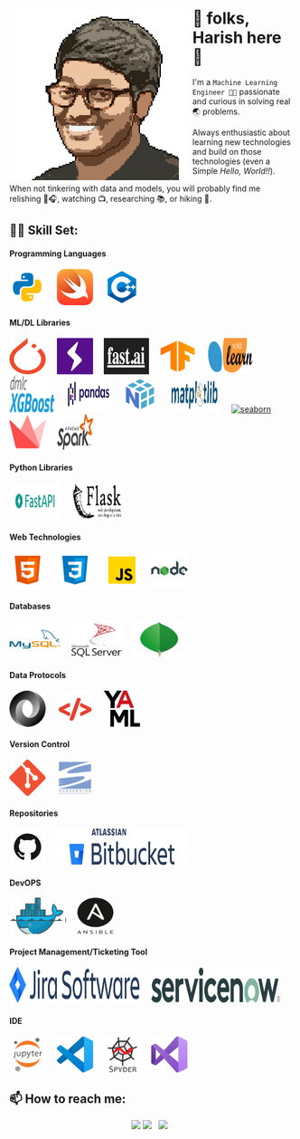 <div>
<img src="https://raw.githubusercontent.com/harish678/harish678/master/logos/bio-photo.png" alt="Harish" align='left'>  <h1> 👋 folks, Harish here 🙏 </h1>
</div>

I'm a ```Machine Learning Engineer 🐱‍💻``` passionate and curious in solving real 🌏 problems. 

Always enthusiastic about learning new technologies and build on those technologies (even a Simple <i>Hello, World!!</i>).

When not tinkering with data and models, you will probably find me relishing 🎵🎧, watching 📺, researching 📚, or hiking 🗻.

🤹‍♂️ Skill Set:
---
#### Programming Languages
<a href="https://www.python.org/" title="Python"><img src="https://raw.githubusercontent.com/harish678/harish678/master/logos/Languages/python3.png" alt="Python" height=64, width = 64></a> &nbsp; &nbsp;
<a href="https://developer.apple.com/swift/" title="Swift"><img src="https://raw.githubusercontent.com/harish678/harish678/master/logos/Languages/swift.png" alt="Swift" height=64, width = 64></a> &nbsp; &nbsp;
<a href="https://isocpp.org/" title="C++"><img src="https://raw.githubusercontent.com/harish678/harish678/master/logos/Languages/C++.png" alt="C++" height=64, width = 64></a> &nbsp; &nbsp;

#### ML/DL Libraries
<a href="https://pytorch.org/" title="PyTorch"><img src="https://raw.githubusercontent.com/harish678/harish678/master/logos/Libraries/pytorch.png" alt="PyTorch" height=64, width = 64></a> &nbsp; &nbsp;
<a href="https://github.com/PyTorchLightning/pytorch-lightning" title="PyTorch Lightning"><img src="https://raw.githubusercontent.com/harish678/harish678/master/logos/Libraries/lightning.png" alt="PyTorch Lightning" height=64, width = 64></a> &nbsp; &nbsp;
<a href="https://github.com/fastai/fastai" title="fast.ai"><img src="https://raw.githubusercontent.com/harish678/harish678/master/logos/Libraries/fastai.png" alt="fast.ai" height=64, width = 80></a> &nbsp; &nbsp;
<a href="https://www.tensorflow.org/" title="TensorFlow"><img src="https://raw.githubusercontent.com/harish678/harish678/master/logos/Libraries/tensorflow.png" alt="TensorFlow" height=64, width = 64></a> &nbsp; &nbsp;
<a href="https://scikit-learn.org/" title="scikit-learn"><img src="https://raw.githubusercontent.com/harish678/harish678/master/logos/Libraries/scikit-learn.png" alt="scikit-learn" height=64, width = 80></a> &nbsp; &nbsp;
<a href="https://github.com/dmlc/xgboost" title="xgboost"><img src="https://raw.githubusercontent.com/harish678/harish678/master/logos/Libraries/xgboost.png" alt="xgboost" height=64, width = 80></a> &nbsp; &nbsp;
<a href="https://pandas.pydata.org/" title="pandas"><img src="https://raw.githubusercontent.com/harish678/harish678/master/logos/Libraries/pandas.png" alt="pandas" height=64, width = 80></a> &nbsp; &nbsp;
<a href="https://numpy.org/" title="numpy"><img src="https://raw.githubusercontent.com/harish678/harish678/master/logos/Libraries/numpy.png" alt="numpy" height=64, width = 64></a> &nbsp; &nbsp;
<a href="https://matplotlib.org/" title="matplotlib"><img src="https://raw.githubusercontent.com/harish678/harish678/master/logos/Libraries/matplotlib.png" alt="matplotlib" height=64, width = 90></a> &nbsp; &nbsp;
<a href="https://seaborn.pydata.org/" title="seaborn"><img src="https://raw.githubusercontent.com/harish678/harish678/master/logos/Libraries/seaborn.png" alt="seaborn" height=64, width = 64></a> &nbsp; &nbsp;
<a href="https://www.streamlit.io/" title="streamlit"><img src="https://raw.githubusercontent.com/harish678/harish678/master/logos/Libraries/streamlit.png" alt="streamlit" height=64, width = 64></a> &nbsp; &nbsp;
<a href="https://spark.apache.org/" title="spark"><img src="https://raw.githubusercontent.com/harish678/harish678/master/logos/Libraries/spark.png" alt="spark" height=64, width = 64></a> &nbsp; &nbsp;

#### Python Libraries
<a href="https://fastapi.tiangolo.com/" title="fastapi"><img src="https://raw.githubusercontent.com/harish678/harish678/master/logos/Libraries/fastapi.png" alt="fastapi" height=64, width = 90></a> &nbsp; &nbsp;
<a href="https://palletsprojects.com/p/flask/" title="flask"><img src="https://raw.githubusercontent.com/harish678/harish678/master/logos/Libraries/flask.png" alt="flask" height=64, width = 90></a> &nbsp; &nbsp;

#### Web Technologies
<a href="https://whatwg.org/" title="HTML"><img src="https://raw.githubusercontent.com/harish678/harish678/master/logos/Web/html5.png" alt="HTML" height=64, width = 64></a> &nbsp; &nbsp;
<a href="https://www.w3.org/Style/CSS/" title="CSS"><img src="https://raw.githubusercontent.com/harish678/harish678/master/logos/Web/css3.png" alt="CSS" height=64, width = 64></a> &nbsp; &nbsp;
<a href="" title="JS"><img src="https://raw.githubusercontent.com/harish678/harish678/master/logos/Web/js.png" alt="JS" height=64, width = 64></a> &nbsp; &nbsp;
<a href="https://nodejs.org/" title="node.js"><img src="https://raw.githubusercontent.com/harish678/harish678/master/logos/Web/nodejs.png" alt="node.js" height=64, width = 64></a> &nbsp; &nbsp;

#### Databases
<a href="https://www.mysql.com/" title="MySQL"><img src="https://raw.githubusercontent.com/harish678/harish678/master/logos/Database/mysql.png" alt="MySQL" height=64, width = 90></a> &nbsp; &nbsp;
<a href="https://www.microsoft.com/en-in/sql-server" title="MSSQL"><img src="https://raw.githubusercontent.com/harish678/harish678/master/logos/Database/mssql.png" alt="MSSQL" height=64, width = 90></a> &nbsp; &nbsp;
<a href="https://www.mongodb.com/" title="mongodb"><img src="https://raw.githubusercontent.com/harish678/harish678/master/logos/Database/mongodb.png" alt="mongodb" height=64, width = 90></a> &nbsp; &nbsp; 

#### Data Protocols
<a href="https://json.org/" title="JSON"><img src="https://raw.githubusercontent.com/harish678/harish678/master/logos/Data/json.png" alt="JSON" height=64, width = 64></a> &nbsp; &nbsp;
<a href="https://www.w3.org/XML/" title="XML"><img src="https://raw.githubusercontent.com/harish678/harish678/master/logos/Data/xml.png" alt="XML" height=64, width = 64></a> &nbsp; &nbsp;
<a href="http://yaml.org/" title="YAML"><img src="https://raw.githubusercontent.com/harish678/harish678/master/logos/Data/yaml.png" alt="YAML" height=64, width = 64></a> &nbsp; &nbsp;

#### Version Control
<a href="https://git-scm.com/" title="git"><img src="https://raw.githubusercontent.com/harish678/harish678/master/logos/Version Control/git.png" alt="git" height=64, width = 64></a> &nbsp; &nbsp;
<a href="https://subversion.apache.org/" title="svn"><img src="https://raw.githubusercontent.com/harish678/harish678/master/logos/Version Control/svn.png" alt="svn" height=64, width = 64></a> &nbsp; &nbsp;

#### Repositories
<a href="https://github.com/" title="github"><img src="https://raw.githubusercontent.com/harish678/harish678/master/logos/Repositories/github.png" alt="github" height=64, width = 64></a> &nbsp; &nbsp;
<a href="https://bitbucket.org/" title="bitbucket"><img src="https://raw.githubusercontent.com/harish678/harish678/master/logos/Repositories/bitbucket.png" alt="bitbucket" height=64, width = 230></a> &nbsp; &nbsp;

#### DevOPS
<a href="https://www.docker.com/" title="docker"><img src="https://raw.githubusercontent.com/harish678/harish678/master/logos/Devops/docker.png" alt="docker" height=64, width = 100></a> &nbsp; &nbsp;
<a href="https://www.ansible.com/" title="ansible"><img src="https://raw.githubusercontent.com/harish678/harish678/master/logos/Devops/ansible.png" alt="ansible" height=64, width = 64></a> &nbsp; &nbsp;

#### Project Management/Ticketing Tool
<a href="https://www.atlassian.com/software/jira" title="jira"><img src="https://raw.githubusercontent.com/harish678/harish678/master/logos/PM/jira.png" alt="jira" height=64, width = 230></a> &nbsp; &nbsp;
<a href="https://www.servicenow.com/" title="snow"><img src="https://raw.githubusercontent.com/harish678/harish678/master/logos/PM/snow.png" alt="snow" height=64, width = 230></a> &nbsp; &nbsp;

#### IDE
<a href="https://jupyter.org/" title="jupyter-lab"><img src="https://raw.githubusercontent.com/harish678/harish678/master/logos/IDE/jupyter-notebook.png" alt="jupyter-lab" height=64, width = 64></a> &nbsp; &nbsp;
<a href="https://code.visualstudio.com/" title="vscode"><img src="https://raw.githubusercontent.com/harish678/harish678/master/logos/IDE/vscode.png" alt="vscode" height=64, width = 64></a> &nbsp; &nbsp;
<a href="https://www.spyder-ide.org/" title="spyder"><img src="https://raw.githubusercontent.com/harish678/harish678/master/logos/IDE/spyder.png" alt="spyder" height=64, width = 64></a> &nbsp; &nbsp;
<a href="https://visualstudio.microsoft.com/" title="VStudio"><img src="https://raw.githubusercontent.com/harish678/harish678/master/logos/IDE/VStudio.png" alt="VStudio" height=64, width = 64></a> &nbsp; &nbsp;


📫 How to reach me:
---
<p align='center'>
  <a href="https://www.linkedin.com/in/harishvutukuri/"><img height="40" src="https://github.com/WaylonWalker/WaylonWalker/blob/main/icon/linkedin.png?raw=true"></a>
  <a href="https://twitter.com/iHarishV"><img height="40" src="https://github.com/WaylonWalker/WaylonWalker/blob/main/icon/twitter.png?raw=true"></a>&nbsp;&nbsp;
  <a href="https://instagram.com/harishvutukuri678"><img height="40" src="https://github.com/WaylonWalker/WaylonWalker/blob/main/icon/instagram.jpg?raw=true"></a>&nbsp;&nbsp;
</p>
